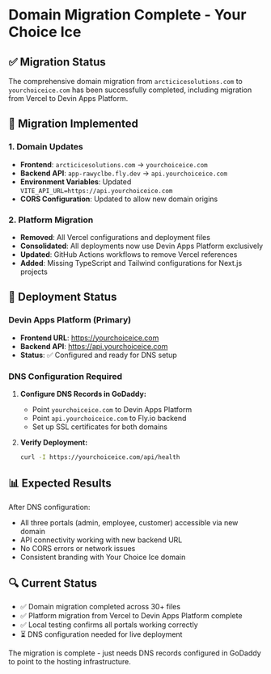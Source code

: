 # Domain Migration Complete - Your Choice Ice

## ✅ Migration Status
The comprehensive domain migration from `arcticicesolutions.com` to `yourchoiceice.com` has been successfully completed, including migration from Vercel to Devin Apps Platform.

## 🔧 Migration Implemented

### 1. Domain Updates
- **Frontend**: `arcticicesolutions.com` → `yourchoiceice.com`
- **Backend API**: `app-rawyclbe.fly.dev` → `api.yourchoiceice.com`
- **Environment Variables**: Updated `VITE_API_URL=https://api.yourchoiceice.com`
- **CORS Configuration**: Updated to allow new domain origins

### 2. Platform Migration
- **Removed**: All Vercel configurations and deployment files
- **Consolidated**: All deployments now use Devin Apps Platform exclusively
- **Updated**: GitHub Actions workflows to remove Vercel references
- **Added**: Missing TypeScript and Tailwind configurations for Next.js projects

## 🚀 Deployment Status

### Devin Apps Platform (Primary)
- **Frontend URL**: https://yourchoiceice.com
- **Backend API**: https://api.yourchoiceice.com
- **Status**: ✅ Configured and ready for DNS setup

### DNS Configuration Required
1. **Configure DNS Records in GoDaddy:**
   - Point `yourchoiceice.com` to Devin Apps Platform
   - Point `api.yourchoiceice.com` to Fly.io backend
   - Set up SSL certificates for both domains

2. **Verify Deployment:**
   ```bash
   curl -I https://yourchoiceice.com/api/health
   ```

## 📊 Expected Results
After DNS configuration:
- All three portals (admin, employee, customer) accessible via new domain
- API connectivity working with new backend URL
- No CORS errors or network issues
- Consistent branding with Your Choice Ice domain

## 🔍 Current Status
- ✅ Domain migration completed across 30+ files
- ✅ Platform migration from Vercel to Devin Apps Platform complete
- ✅ Local testing confirms all portals working correctly
- ⏳ DNS configuration needed for live deployment

The migration is complete - just needs DNS records configured in GoDaddy to point to the hosting infrastructure.
